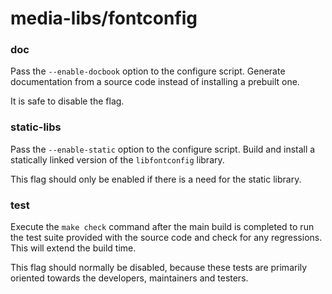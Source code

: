 # media-libs/fontconfig

### doc
Pass the `--enable-docbook` option to the configure script. Generate documentation from a source code instead of installing a prebuilt one.

It is safe to disable the flag.

### static-libs
Pass the `--enable-static` option to the configure script. Build and install a statically linked version of the `libfontconfig` library.

This flag should only be enabled if there is a need for the static library.

### test
Execute the `make check` command after the main build is completed to run the test suite provided with the source code and check for any regressions. This will extend the build time.

This flag should normally be disabled, because these tests are primarily oriented towards the developers, maintainers and testers.
